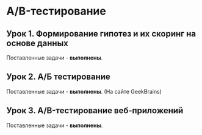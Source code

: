 # A/B-тестирование

## Урок 1. Формирование гипотез и их скоринг на основе данных

Поставленные задачи - **выполнены**.

## Урок 2. А/Б тестирование

Поставленные задачи - **выполнены**. (На сайте GeekBrains)

## Урок 3. A/B-тестирование веб-приложений

Поставленные задачи - **выполнены**.
